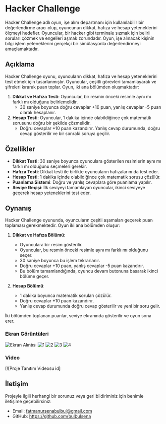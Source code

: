 # Hacker Challenge

Hacker Challenge adlı oyun, işe alım departmanı için kullanılabilir bir değerlendirme aracı olup, oyuncunun dikkat, hafıza ve hesap yeteneklerini ölçmeyi hedefler. Oyuncular, bir hacker gibi terminale sızmak için belirli soruları çözmek ve engelleri aşmak zorundadır. Oyun, işe alınacak kişinin bilgi işlem yeteneklerini gerçekçi bir simülasyonla değerlendirmeyi amaçlamaktadır.

## Açıklama

Hacker Challenge oyunu, oyuncuların dikkat, hafıza ve hesap yeteneklerini test etmek için tasarlanmıştır. Oyuncular, çeşitli görevleri tamamlayarak ve şifreleri kırarak puan toplar. Oyun, iki ana bölümden oluşmaktadır:

1. **Dikkat ve Hafıza Testi**: Oyuncular, bir resmin önceki resimle aynı mı farklı mı olduğunu belirlemelidir.
    - 30 saniye boyunca doğru cevaplar +10 puan, yanlış cevaplar -5 puan olarak hesaplanır.
2. **Hesap Testi**: Oyuncular, 1 dakika içinde olabildiğince çok matematik sorusunu doğru bir şekilde çözmelidir.
    - Doğru cevaplar +10 puan kazandırır. Yanlış cevap durumunda, doğru cevap gösterilir ve bir sonraki soruya geçilir.

## Özellikler

- **Dikkat Testi**: 30 saniye boyunca oyunculara gösterilen resimlerin aynı mı farklı mı olduğunu seçmeleri gerekir.
- **Hafıza Testi**: Dikkat testi ile birlikte oyuncuların hafızalarını da test eder.
- **Hesap Testi**: 1 dakika içinde olabildiğince çok matematik sorusu çözülür.
- **Puanlama Sistemi**: Doğru ve yanlış cevaplara göre puanlama yapılır.
- **Seviye Geçişi**: İlk seviyeyi tamamlayan oyuncular, ikinci seviyeye geçerek hesap yeteneklerini test eder.

## Oynanış

Hacker Challenge oyununda, oyuncuların çeşitli aşamaları geçerek puan toplaması gerekmektedir. Oyun iki ana bölümden oluşur:

1. **Dikkat ve Hafıza Bölümü**:
    - Oyunculara bir resim gösterilir.
    - Oyuncular, bu resmin önceki resimle aynı mı farklı mı olduğunu seçer.
    - 30 saniye boyunca bu işlem tekrarlanır.
    - Doğru cevaplar +10 puan, yanlış cevaplar -5 puan kazandırır.
    - Bu bölüm tamamlandığında, oyuncu devam butonuna basarak ikinci bölüme geçer.

2. **Hesap Bölümü**:
    - 1 dakika boyunca matematik soruları çözülür.
    - Doğru cevaplar +10 puan kazandırır.
    - Yanlış cevap durumunda doğru cevap gösterilir ve yeni bir soru gelir.

İki bölümden toplanan puanlar, seviye ekranında gösterilir ve oyun sona erer.

### Ekran Görüntüleri

![Ekran Alıntısı](https://github.com/bulbulsena/HACKER-CHALLENGE/assets/121025786/d1212685-83fc-4d5b-8776-600289cf516c)
![1](https://github.com/bulbulsena/HACKER-CHALLENGE/assets/121025786/c3f6e6a3-5f5c-4785-af05-4b2e0293c7dc)
![2](https://github.com/bulbulsena/HACKER-CHALLENGE/assets/121025786/497ac552-1010-4028-8956-3719ef803df5)
![3](https://github.com/bulbulsena/HACKER-CHALLENGE/assets/121025786/bd4af5ac-e40c-4b79-a3e4-62d11ef2ba55)
![4](https://github.com/bulbulsena/HACKER-CHALLENGE/assets/121025786/2941ceeb-c162-49bd-91e9-6976c842898e)


### Video

[![Proje Tanıtım Videosu id]

## İletişim

Projeyle ilgili herhangi bir sorunuz veya geri bildiriminiz için benimle iletişime geçebilirsiniz:

- Email: fatmanursenabulbul@gmail.com
- GitHub: https://github.com/bulbulsena

